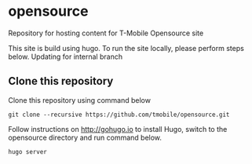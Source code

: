 # opensource
Repository for hosting content for T-Mobile Opensource site

This site is build using hugo. To run the site locally, please perform steps below. Updating for internal branch

## Clone this repository
Clone this repository using command below
```
git clone --recursive https://github.com/tmobile/opensource.git

```

Follow instructions on http://gohugo.io to install Hugo, switch to the opensource directory and run command below.

```
hugo server
```

